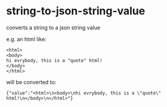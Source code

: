 # string-to-json-string-value
converts a string to a json string value

e.g. an html like:
```
<html>
<body>
hi evrybody, this is a "quote" html!
</body>
</html>
```
will be converted to:
```
{"value":"<html>\n<body>\nhi evrybody, this is a \"quote\" html!\n</body>\n</html>"}
```
